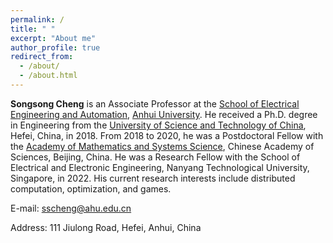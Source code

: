 ```yaml
---
permalink: /
title: " "
excerpt: "About me"
author_profile: true
redirect_from: 
  - /about/
  - /about.html
---
```


**Songsong Cheng** is an Associate Professor at the [School of Electrical Engineering and Automation](HTTP://dqxy.ahu.edu.cn/), [Anhui University](HTTP://www.ahu.edu.cn/). He received a Ph.D. degree in Engineering from the [University of Science and Technology of China](HTTP://www.ustc.edu.cn/), Hefei, China, in 2018. From 2018 to 2020, he was a Postdoctoral Fellow with the [Academy of Mathematics and Systems Science](HTTP://www.amss.ac.cn/), Chinese Academy of Sciences, Beijing, China. He was a Research Fellow with the School of Electrical and Electronic Engineering, Nanyang Technological University, Singapore, in 2022. His current research interests include distributed computation, optimization, and games.

E-mail: sscheng@ahu.edu.cn

Address: 111 Jiulong Road, Hefei, Anhui, China

<!-- 

Academic Experiences
======
* Associate Professor, School of Electrical Engineering and Automation, Anhui University (May 2023 - )
* Research Fellow, School of Electrical and Electronic Engineering, Nanyang Technological University (Nov. 2021 - Nov. 2022)
* Lecturer, Department of Automation, Anhui University (Jul. 2020 - Apr. 2023)
* Postdoctoral Fellow, Academy of Mathematics and Systems Science, Chinese Academy of Sciences (Jul. 2018 - Jun. 2020)
* Ph.D. candidate in Control Science and Engineering, Department of Automation, University of Science and Technology of China (Sep. 2013 - Jun. 2018)
这是一个注释 -->
